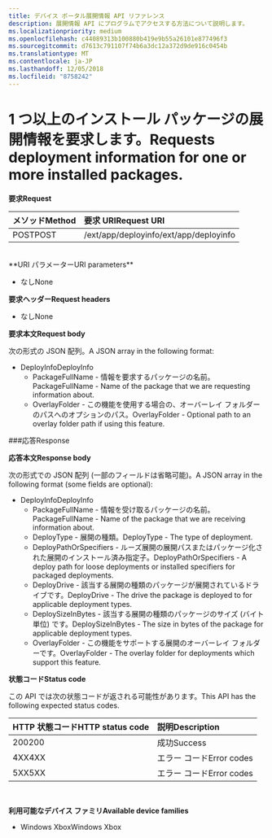 ```yaml
---
title: デバイス ポータル展開情報 API リファレンス
description: 展開情報 API にプログラムでアクセスする方法について説明します。
ms.localizationpriority: medium
ms.openlocfilehash: c44089313b100880b419e9b55a26101e877496f3
ms.sourcegitcommit: d7613c791107f74b6a3dc12a372d9de916c0454b
ms.translationtype: MT
ms.contentlocale: ja-JP
ms.lasthandoff: 12/05/2018
ms.locfileid: "8758242"
---
```

# <a name="requests-deployment-information-for-one-or-more-installed-packages"></a><span data-ttu-id="3ff37-103">1 つ以上のインストール パッケージの展開情報を要求します。</span><span class="sxs-lookup"><span data-stu-id="3ff37-103">Requests deployment information for one or more installed packages.</span></span>

**<span data-ttu-id="3ff37-104">要求</span><span class="sxs-lookup"><span data-stu-id="3ff37-104">Request</span></span>**

<span data-ttu-id="3ff37-105">メソッド</span><span class="sxs-lookup"><span data-stu-id="3ff37-105">Method</span></span>      | <span data-ttu-id="3ff37-106">要求 URI</span><span class="sxs-lookup"><span data-stu-id="3ff37-106">Request URI</span></span>
:------     | :------
<span data-ttu-id="3ff37-107">POST</span><span class="sxs-lookup"><span data-stu-id="3ff37-107">POST</span></span> | <span data-ttu-id="3ff37-108">/ext/app/deployinfo</span><span class="sxs-lookup"><span data-stu-id="3ff37-108">/ext/app/deployinfo</span></span>
<br />
**<span data-ttu-id="3ff37-109">URI パラメーター</span><span class="sxs-lookup"><span data-stu-id="3ff37-109">URI parameters</span></span>**

 - <span data-ttu-id="3ff37-110">なし</span><span class="sxs-lookup"><span data-stu-id="3ff37-110">None</span></span>

**<span data-ttu-id="3ff37-111">要求ヘッダー</span><span class="sxs-lookup"><span data-stu-id="3ff37-111">Request headers</span></span>**

- <span data-ttu-id="3ff37-112">なし</span><span class="sxs-lookup"><span data-stu-id="3ff37-112">None</span></span>

**<span data-ttu-id="3ff37-113">要求本文</span><span class="sxs-lookup"><span data-stu-id="3ff37-113">Request body</span></span>**

<span data-ttu-id="3ff37-114">次の形式の JSON 配列。</span><span class="sxs-lookup"><span data-stu-id="3ff37-114">A JSON array in the following format:</span></span>

* <span data-ttu-id="3ff37-115">DeployInfo</span><span class="sxs-lookup"><span data-stu-id="3ff37-115">DeployInfo</span></span>
  * <span data-ttu-id="3ff37-116">PackageFullName - 情報を要求するパッケージの名前。</span><span class="sxs-lookup"><span data-stu-id="3ff37-116">PackageFullName - Name of the package that we are requesting information about.</span></span>
  * <span data-ttu-id="3ff37-117">OverlayFolder - この機能を使用する場合の、オーバーレイ フォルダーのパスへのオプションのパス。</span><span class="sxs-lookup"><span data-stu-id="3ff37-117">OverlayFolder - Optional path to an overlay folder path if using this feature.</span></span>

###<a name="response"></a><span data-ttu-id="3ff37-118">応答</span><span class="sxs-lookup"><span data-stu-id="3ff37-118">Response</span></span>

**<span data-ttu-id="3ff37-119">応答本文</span><span class="sxs-lookup"><span data-stu-id="3ff37-119">Response body</span></span>**

<span data-ttu-id="3ff37-120">次の形式での JSON 配列 (一部のフィールドは省略可能)。</span><span class="sxs-lookup"><span data-stu-id="3ff37-120">A JSON array in the following format (some fields are optional):</span></span>

* <span data-ttu-id="3ff37-121">DeployInfo</span><span class="sxs-lookup"><span data-stu-id="3ff37-121">DeployInfo</span></span>
  * <span data-ttu-id="3ff37-122">PackageFullName - 情報を受け取るパッケージの名前。</span><span class="sxs-lookup"><span data-stu-id="3ff37-122">PackageFullName - Name of the package that we are receiving information about.</span></span>
  * <span data-ttu-id="3ff37-123">DeployType - 展開の種類。</span><span class="sxs-lookup"><span data-stu-id="3ff37-123">DeployType - The type of deployment.</span></span>
  * <span data-ttu-id="3ff37-124">DeployPathOrSpecifiers - ルーズ展開の展開パスまたはパッケージ化された展開のインストール済み指定子。</span><span class="sxs-lookup"><span data-stu-id="3ff37-124">DeployPathOrSpecifiers - A deploy path for loose deployments or installed specifiers for packaged deployments.</span></span>
  * <span data-ttu-id="3ff37-125">DeployDrive - 該当する展開の種類のパッケージが展開されているドライブです。</span><span class="sxs-lookup"><span data-stu-id="3ff37-125">DeployDrive - The drive the package is deployed to for applicable deployment types.</span></span>
  * <span data-ttu-id="3ff37-126">DeploySizeInBytes - 該当する展開の種類のパッケージのサイズ (バイト単位) です。</span><span class="sxs-lookup"><span data-stu-id="3ff37-126">DeploySizeInBytes - The size in bytes of the package for applicable deployment types.</span></span>
  * <span data-ttu-id="3ff37-127">OverlayFolder - この機能をサポートする展開のオーバーレイ フォルダーです。</span><span class="sxs-lookup"><span data-stu-id="3ff37-127">OverlayFolder - The overlay folder for deployments which support this feature.</span></span>

**<span data-ttu-id="3ff37-128">状態コード</span><span class="sxs-lookup"><span data-stu-id="3ff37-128">Status code</span></span>**

<span data-ttu-id="3ff37-129">この API では次の状態コードが返される可能性があります。</span><span class="sxs-lookup"><span data-stu-id="3ff37-129">This API has the following expected status codes.</span></span>

<span data-ttu-id="3ff37-130">HTTP 状態コード</span><span class="sxs-lookup"><span data-stu-id="3ff37-130">HTTP status code</span></span>      | <span data-ttu-id="3ff37-131">説明</span><span class="sxs-lookup"><span data-stu-id="3ff37-131">Description</span></span>
:------     | :-----
<span data-ttu-id="3ff37-132">200</span><span class="sxs-lookup"><span data-stu-id="3ff37-132">200</span></span> | <span data-ttu-id="3ff37-133">成功</span><span class="sxs-lookup"><span data-stu-id="3ff37-133">Success</span></span>
<span data-ttu-id="3ff37-134">4XX</span><span class="sxs-lookup"><span data-stu-id="3ff37-134">4XX</span></span> | <span data-ttu-id="3ff37-135">エラー コード</span><span class="sxs-lookup"><span data-stu-id="3ff37-135">Error codes</span></span>
<span data-ttu-id="3ff37-136">5XX</span><span class="sxs-lookup"><span data-stu-id="3ff37-136">5XX</span></span> | <span data-ttu-id="3ff37-137">エラー コード</span><span class="sxs-lookup"><span data-stu-id="3ff37-137">Error codes</span></span>
<br />

**<span data-ttu-id="3ff37-138">利用可能なデバイス ファミリ</span><span class="sxs-lookup"><span data-stu-id="3ff37-138">Available device families</span></span>**

* <span data-ttu-id="3ff37-139">Windows Xbox</span><span class="sxs-lookup"><span data-stu-id="3ff37-139">Windows Xbox</span></span>